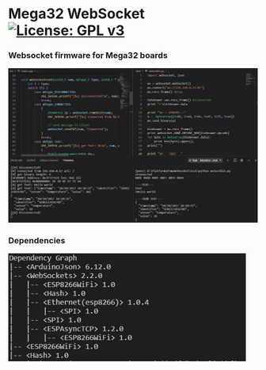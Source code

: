 # Mega32 WebSocket  [![License: GPL v3](https://img.shields.io/badge/License-GPLv3-blue.svg)](https://www.gnu.org/licenses/gpl-3.0)  

### Websocket firmware for Mega32 boards<br>
<img src="terminal.png" width="880"> <br>


### Dependencies <br>
<img src="Dependency.png" width="480"> <br>

